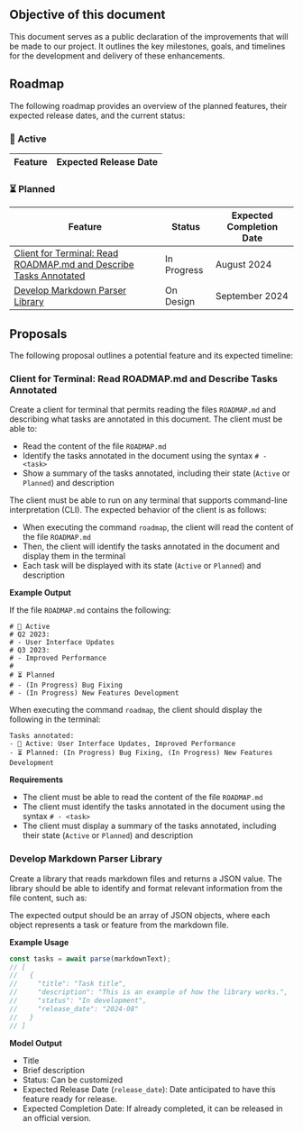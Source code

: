 ## Objective of this document

This document serves as a public declaration of the improvements that will be made to our project. It outlines the key milestones, goals, and timelines for the development and delivery of these enhancements.

## Roadmap

The following roadmap provides an overview of the planned features, their expected release dates, and the current status:

### 🚧 Active

<!--
| Feature | Expected Release Date |
| --- | --- |
| User Interface Updates | Q2 2023 |
| Improved Performance | Q3 2023 |
-->

| Feature | Expected Release Date |
| --- | --- |

### ⏳ Planned

<!--
| Feature | Status | Expected Completion Date |
| --- | --- | --- |
| Bug Fixing | In Progress | March 15, 2023 |
| New Features Development | In Progress | April 30, 2023 |
-->

| Feature | Status | Expected Completion Date |
| --- | --- | --- |
| [Client for Terminal: Read ROADMAP.md and Describe Tasks Annotated](#client-for-terminal-read-roadmapmd-and-describe-tasks-annotated) | In Progress | August 2024 |
| [Develop Markdown Parser Library](#develop-markdown-parser-library) | On Design | September 2024 |

## Proposals

The following proposal outlines a potential feature and its expected timeline:

<!--
### Proposal: [Insert Proposal Title]

[Description]
-->

### Client for Terminal: Read ROADMAP.md and Describe Tasks Annotated

Create a client for terminal that permits reading the files `ROADMAP.md` and describing what tasks are annotated in this document. The client must be able to:

*   Read the content of the file `ROADMAP.md`
*   Identify the tasks annotated in the document using the syntax `# - <task>`
*   Show a summary of the tasks annotated, including their state (`Active` or `Planned`) and description

The client must be able to run on any terminal that supports command-line interpretation (CLI). The expected behavior of the client is as follows:

*   When executing the command `roadmap`, the client will read the content of the file `ROADMAP.md`
*   Then, the client will identify the tasks annotated in the document and display them in the terminal
*   Each task will be displayed with its state (`Active` or `Planned`) and description

**Example Output**

If the file `ROADMAP.md` contains the following:

```
# 🚧 Active
# Q2 2023:
# - User Interface Updates
# Q3 2023:
# - Improved Performance
#
# ⏳ Planned
# - (In Progress) Bug Fixing
# - (In Progress) New Features Development
```

When executing the command `roadmap`, the client should display the following in the terminal:

```
Tasks annotated:
- 🚧 Active: User Interface Updates, Improved Performance
- ⏳ Planned: (In Progress) Bug Fixing, (In Progress) New Features Development
```

**Requirements**

*   The client must be able to read the content of the file `ROADMAP.md`
*   The client must identify the tasks annotated in the document using the syntax `# - <task>`
*   The client must display a summary of the tasks annotated, including their state (`Active` or `Planned`) and description

### Develop Markdown Parser Library

Create a library that reads markdown files and returns a JSON value. The library should be able to identify and format relevant information from the file content, such as:

The expected output should be an array of JSON objects, where each object represents a task or feature from the markdown file.

**Example Usage**

```js
const tasks = await parse(markdownText);
// [
//   {
//     "title": "Task title",
//     "description": "This is an example of how the library works.",
//     "status": "In development",
//     "release_date": "2024-08"
//   }
// ]
```

**Model Output**

*   Title
*   Brief description
*   Status: Can be customized
*   Expected Release Date (`release_date`): Date anticipated to have this feature ready for release.
*   Expected Completion Date: If already completed, it can be released in an official version.
